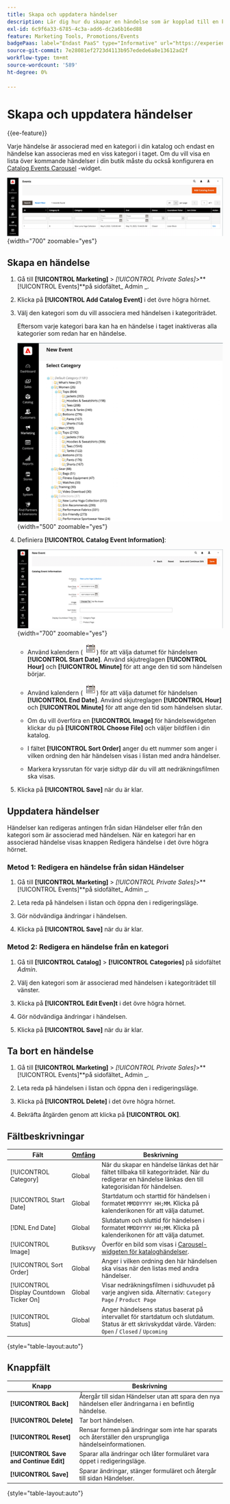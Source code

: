 ```yaml
---
title: Skapa och uppdatera händelser
description: Lär dig hur du skapar en händelse som är kopplad till en kategori i din katalog.
exl-id: 6c9f6a33-6785-4c3a-add6-dc2a6b16ed88
feature: Marketing Tools, Promotions/Events
badgePaas: label="Endast PaaS" type="Informative" url="https://experienceleague.adobe.com/en/docs/commerce/user-guides/product-solutions" tooltip="Gäller endast Adobe Commerce i molnprojekt (Adobe-hanterad PaaS-infrastruktur) och lokala projekt."
source-git-commit: 7e28081ef2723d4113b957edede6a8e13612ad2f
workflow-type: tm+mt
source-wordcount: '589'
ht-degree: 0%

---
```


# Skapa och uppdatera händelser

{{ee-feature}}

Varje händelse är associerad med en kategori i din katalog och endast en händelse kan associeras med en viss kategori i taget. Om du vill visa en lista över kommande händelser i din butik måste du också konfigurera en [Catalog Events Carousel](../content-design/widget-event-carousel.md) -widget.

![Händelselista](./assets/category-events.png){width="700" zoomable="yes"}

## Skapa en händelse

1. Gå till **[!UICONTROL Marketing]** > _[!UICONTROL Private Sales]_>**[!UICONTROL Events]**på sidofältet_ Admin _.

1. Klicka på **[!UICONTROL Add Catalog Event]** i det övre högra hörnet.

1. Välj den kategori som du vill associera med händelsen i kategoriträdet.

   Eftersom varje kategori bara kan ha en händelse i taget inaktiveras alla kategorier som redan har en händelse.

   ![Ny händelse - kategoriträd](./assets/catalog-events-category-tree.png){width="500" zoomable="yes"}

1. Definiera **[!UICONTROL Catalog Event Information]**:

   ![Kataloghändelseinformation](./assets/catalog-event-information.png){width="700" zoomable="yes"}

   - Använd kalendern (![kalenderikon](../assets/icon-calendar.png)) för att välja datumet för händelsen **[!UICONTROL Start Date]**. Använd skjutreglagen **[!UICONTROL Hour]** och **[!UICONTROL Minute]** för att ange den tid som händelsen börjar.

   - Använd kalendern (![kalenderikon](../assets/icon-calendar.png)) för att välja datumet för händelsen **[!UICONTROL End Date]**. Använd skjutreglagen **[!UICONTROL Hour]** och **[!UICONTROL Minute]** för att ange den tid som händelsen slutar.

   - Om du vill överföra en **[!UICONTROL Image]** för händelsewidgeten klickar du på **[!UICONTROL Choose File]** och väljer bildfilen i din katalog.

   - I fältet **[!UICONTROL Sort Order]** anger du ett nummer som anger i vilken ordning den här händelsen visas i listan med andra händelser.

   - Markera kryssrutan för varje sidtyp där du vill att nedräkningsfilmen ska visas.

1. Klicka på **[!UICONTROL Save]** när du är klar.

## Uppdatera händelser

Händelser kan redigeras antingen från sidan Händelser eller från den kategori som är associerad med händelsen. När en kategori har en associerad händelse visas knappen Redigera händelse i det övre högra hörnet.

### Metod 1: Redigera en händelse från sidan Händelser

1. Gå till **[!UICONTROL Marketing]** > _[!UICONTROL Private Sales]_>**[!UICONTROL Events]**på sidofältet_ Admin _.

1. Leta reda på händelsen i listan och öppna den i redigeringsläge.

1. Gör nödvändiga ändringar i händelsen.

1. Klicka på **[!UICONTROL Save]** när du är klar.

### Metod 2: Redigera en händelse från en kategori

1. Gå till **[!UICONTROL Catalog]** > **[!UICONTROL Categories]** på sidofältet _Admin_.

1. Välj den kategori som är associerad med händelsen i kategoriträdet till vänster.

1. Klicka på **[!UICONTROL Edit Even]t** i det övre högra hörnet.

1. Gör nödvändiga ändringar i händelsen.

1. Klicka på **[!UICONTROL Save]** när du är klar.

## Ta bort en händelse

1. Gå till **[!UICONTROL Marketing]** > _[!UICONTROL Private Sales]_>**[!UICONTROL Events]**på sidofältet_ Admin _.

1. Leta reda på händelsen i listan och öppna den i redigeringsläge.

1. Klicka på **[!UICONTROL Delete]** i det övre högra hörnet.

1. Bekräfta åtgärden genom att klicka på **[!UICONTROL OK]**.

## Fältbeskrivningar

| Fält | [Omfång](../getting-started/websites-stores-views.md#scope-settings) | Beskrivning |
|--- |--- |--- |
| [!UICONTROL Category] | Global | När du skapar en händelse länkas det här fältet tillbaka till kategoriträdet. När du redigerar en händelse länkas den till kategorisidan för händelsen. |
| [!UICONTROL Start Date] | Global | Startdatum och starttid för händelsen i formatet `MMDDYYYY HH;MM`. Klicka på kalenderikonen för att välja datumet. |
| [!DNL End Date] | Global | Slutdatum och sluttid för händelsen i formatet `MMDDYYYY HH;MM`. Klicka på kalenderikonen för att välja datumet. |
| [!UICONTROL Image] | Butiksvy | Överför en bild som visas i [Carousel-widgeten för kataloghändelser](../content-design/widget-event-carousel.md). |
| [!UICONTROL Sort Order] | Global | Anger i vilken ordning den här händelsen ska visas när den listas med andra händelser. |
| [!UICONTROL Display Countdown Ticker On] | Global | Visar nedräkningsfilmen i sidhuvudet på varje angiven sida. Alternativ: `Category Page` / `Product Page` |
| [!UICONTROL Status] | Global | Anger händelsens status baserat på intervallet för startdatum och slutdatum. Status är ett skrivskyddat värde. Värden: `Open` / `Closed` / `Upcoming` |

{style="table-layout:auto"}

## Knappfält

| Knapp | Beskrivning |
|--- |--- |
| **[!UICONTROL Back]** | Återgår till sidan Händelser utan att spara den nya händelsen eller ändringarna i en befintlig händelse. |
| **[!UICONTROL Delete]** | Tar bort händelsen. |
| **[!UICONTROL Reset]** | Rensar formen på ändringar som inte har sparats och återställer den ursprungliga händelseinformationen. |
| **[!UICONTROL Save and Continue Edit]** | Sparar alla ändringar och låter formuläret vara öppet i redigeringsläge. |
| **[!UICONTROL Save]** | Sparar ändringar, stänger formuläret och återgår till sidan Händelser. |

{style="table-layout:auto"}

